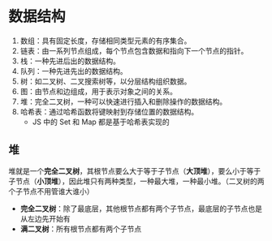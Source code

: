 # 数据结构

1. 数组：具有固定长度，存储相同类型元素的有序集合。
2. 链表：由一系列节点组成，每个节点包含数据和指向下一个节点的指针。
3. 栈：一种先进后出的数据结构。
4. 队列：一种先进先出的数据结构。
5. 树：如二叉树、二叉搜索树等，以分层结构组织数据。
6. 图：由节点和边组成，用于表示对象之间的关系。
7. 堆：完全二叉树，一种可以快速进行插入和删除操作的数据结构。
8. 哈希表：通过哈希函数将键映射到存储位置的数据结构。
    - JS 中的 Set 和 Map 都是基于哈希表实现的

## 堆

堆就是一个**完全二叉树**，其根节点要么大于等于子节点（**大顶堆**），要么小于等于子节点（**小顶堆**），因此堆只有两种类型，一种最大堆，一种最小堆。（二叉树的两个子节点不用管谁大谁小）

-   **完全二叉树**：除了最底层，其他根节点都有两个子节点，最底层的子节点也是从左边先开始有
-   **满二叉树**：所有根节点都有两个子节点

